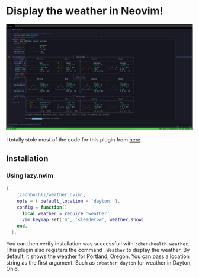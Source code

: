 # Display the weather in Neovim!

![Demo screenshot](https://github.com/zachbuchli/weather.nvim/blob/main/assets/hero-shot.png)


I totally stole most of the code for this plugin from [here](https://github.com/chipsenkbeil/neovimconf-2024-talk).


## Installation


### Using lazy.nvim
```lua
{
    'zachbuchli/weather.nvim',
    opts = { default_location = 'dayton' },
    config = function()
      local weather = require 'weather'
      vim.keymap.set('n', '<leader>w', weather.show)
    end,
  },
```

You can then verify installation was successfull with `:checkhealth weather`. This plugin also
registers the command `:Weather` to display the weather.  By default, it shows the weather for
Portland, Oregon. You can pass a location string as the first argument.  Such as `:Weather dayton`
for weather in Dayton, Ohio.
